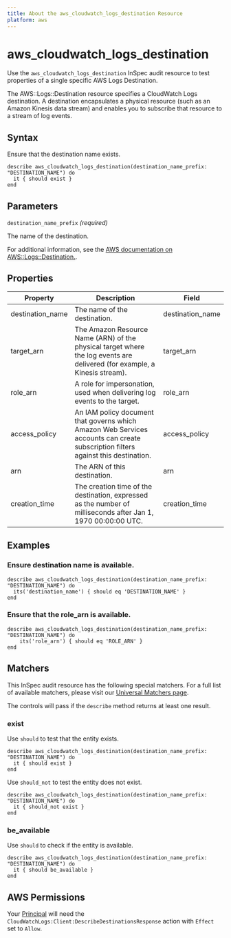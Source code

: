 ```yaml
---
title: About the aws_cloudwatch_logs_destination Resource
platform: aws
---
```


# aws_cloudwatch_logs_destination

Use the `aws_cloudwatch_logs_destination` InSpec audit resource to test properties of a single specific AWS Logs Destination.

The AWS::Logs::Destination resource specifies a CloudWatch Logs destination. A destination encapsulates a physical resource (such as an Amazon Kinesis data stream) and enables you to subscribe that resource to a stream of log events.

## Syntax

Ensure that the destination name exists.

    describe aws_cloudwatch_logs_destination(destination_name_prefix: "DESTINATION_NAME") do
      it { should exist }
    end

## Parameters

`destination_name_prefix` _(required)_

 The name of the destination.

For additional information, see the [AWS documentation on AWS::Logs::Destination.](https://docs.aws.amazon.com/AWSCloudFormation/latest/UserGuide/aws-resource-logs-destination.html).

## Properties

| Property | Description | Field | 
| --- | --- | --- |
| destination_name | The name of the destination. | destination_name |
| target_arn | The Amazon Resource Name (ARN) of the physical target where the log events are delivered (for example, a Kinesis stream). | target_arn |
| role_arn | A role for impersonation, used when delivering log events to the target. | role_arn |
| access_policy | An IAM policy document that governs which Amazon Web Services accounts can create subscription filters against this destination. | access_policy |
| arn | The ARN of this destination. | arn |
| creation_time | The creation time of the destination, expressed as the number of milliseconds after Jan 1, 1970 00:00:00 UTC. | creation_time |

## Examples

### Ensure destination name is available.
    describe aws_cloudwatch_logs_destination(destination_name_prefix: "DESTINATION_NAME") do
      its('destination_name') { should eq 'DESTINATION_NAME' }
    end

### Ensure that the role_arn is available.
    describe aws_cloudwatch_logs_destination(destination_name_prefix: "DESTINATION_NAME") do
        its('role_arn') { should eq 'ROLE_ARN' }
    end

## Matchers

This InSpec audit resource has the following special matchers. For a full list of available matchers, please visit our [Universal Matchers page](https://www.inspec.io/docs/reference/matchers/).

The controls will pass if the `describe` method returns at least one result.

### exist

Use `should` to test that the entity exists.

    describe aws_cloudwatch_logs_destination(destination_name_prefix: "DESTINATION_NAME") do
      it { should exist }
    end

Use `should_not` to test the entity does not exist.

    describe aws_cloudwatch_logs_destination(destination_name_prefix: "DESTINATION_NAME") do
      it { should_not exist }
    end

### be_available

Use `should` to check if the entity is available.

    describe aws_cloudwatch_logs_destination(destination_name_prefix: "DESTINATION_NAME") do
      it { should be_available }
    end

## AWS Permissions

Your [Principal](https://docs.aws.amazon.com/IAM/latest/UserGuide/intro-structure.html#intro-structure-principal) will need the `CloudWatchLogs:Client:DescribeDestinationsResponse` action with `Effect` set to `Allow`.
